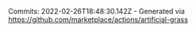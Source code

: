 Commits: 2022-02-26T18:48:30.142Z - Generated via https://github.com/marketplace/actions/artificial-grass
<br>
